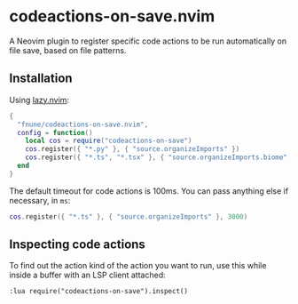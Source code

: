 # codeactions-on-save.nvim

A Neovim plugin to register specific code actions to be run automatically on
file save, based on file patterns.

## Installation

Using [lazy.nvim](https://github.com/folke/lazy.nvim):

```lua
{
  "fnune/codeactions-on-save.nvim",
  config = function()
    local cos = require("codeactions-on-save")
    cos.register({ "*.py" }, { "source.organizeImports" })
    cos.register({ "*.ts", "*.tsx" }, { "source.organizeImports.biome", "source.fixAll" })
  end
}
```

The default timeout for code actions is 100ms. You can pass anything else if necessary, in `ms`:

```lua
cos.register({ "*.ts" }, { "source.organizeImports" }, 3000)
```

## Inspecting code actions

To find out the action kind of the action you want to run, use this while
inside a buffer with an LSP client attached:

```
:lua require("codeactions-on-save").inspect()
```

